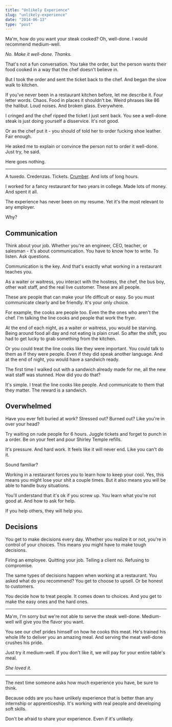 ```yaml
---
title: "Unlikely Experience"
slug: "unlikely-experience"
date: "2014-06-13"
type: "post"
---
```



Ma'm, how do you want your steak cooked? Oh, well-done. I would recommend medium-well. 

*No. Make it well-done. Thanks.*

That's not a fun conversation. You take the order, but the person wants their food cooked in a way that the chef doesn't believe in. 

But I took the order and sent the ticket back to the chef. And began the slow walk to kitchen. 

If you've never been in a restaurant kitchen before, let me describe it. Four letter words. Chaos. Food in places it shouldn't be. Weird phrases like 86 the halibut. Loud noises. And broken glass. Everywhere. 

I cringed and the chef ripped the ticket I just sent back. You see a well-done steak is just doing yourself a disservice. It's not good. 

Or as the chef put it - you should of told her to order fucking shoe leather. Fair enough. 

He asked me to explain or convince the person not to order it well-done. Just try, he said. 

Here goes nothing. 

* * * 

A tuxedo. Credenzas. Tickets. [Crumber](http://www.foodservicewarehouse.com/update-international/tcg-6/p329831.aspx?utm_medium=cpc&utm_term=Update-International-TCG-6&utm_campaign=Table-Crumbers&utm_source=googlepla&source=googleps&gclid=CjgKEAjwwuqcBRCSuoivmIPnkwQSJACpqj3kDUDHAHPDuf-ZtPaKIeB9nz_JjQPHUGLDPRLHwVwMZvD_BwE). And lots of long hours. 

I worked for a fancy restaurant for two years in college. Made lots of money. And spent it all. 

The experience has never been on my resume. Yet it's the most relevant to any employer. 

Why?

## Communication

Think about your job. Whether you're an engineer, CEO, teacher, or salesman - it's about communication. You have to know how to write. To listen. Ask questions. 

Communication is the key. And that's exactly what working in a restaurant teaches you. 

As a waiter or waitress, you interact with the hostess, the chef, the bus boy, other wait staff, and the real live customer. These are all people. 

These are people that can make your life difficult or easy. So you must communicate clearly and be friendly. It's your only choice. 

For example, the cooks are people too. Even the the ones who aren't the chef. I'm talking the line cooks and people that work the fryer. 

At the end of each night, as a waiter or waitress, you would be starving. Being around food all day and not eating is plain cruel. So after the shift, you had to get lucky to grab something from the kitchen. 

Or you could treat the line cooks like they were important. You could talk to them as if they were people. Even if they did speak another language. And at the end of night, you would have a sandwich ready. 

The first time I walked out with a sandwich already made for me, all the new wait staff was stunned.
How did you do that? 

It's simple. I treat the line cooks like people. And communicate to them that they matter. The reward is a sandwich. 

## Overwhelmed 

Have you ever felt buried at work? Stressed out? Burned out? Like you're in over your head? 

Try waiting on rude people for 6 hours. Juggle tickets and forget to punch in a order. Be on your feet and pour Shirley Temple refills.

It's pressure. And hard work. It feels like it will never end. Like you can't do it. 

Sound familiar? 

Working in a restaurant forces you to learn how to keep your cool. Yes, this means you might lose your shit a couple times. But it also means you will be able to handle busy situations. 

You'll understand that it's ok if you screw up. You learn what you're not good at. And how to ask for help. 

If you help others, they will help you. 

## Decisions

You get to make decisions every day. Whether you realize it or not, you're in control of your choices. This means you might have to make tough decisions.

Firing an employee. Quitting your job. Telling a client no. Refusing to compromise. 

The same types of decisions happen when working at a restaurant. You asked what do you recommend? You get to choose to upsell. Or be honest to customers. 

You decide how to treat people. It comes down to choices. And you get to make the easy ones and the hard ones. 

* * * 
Ma'm, I'm sorry but we're not able to serve the steak well-done. Medium-well will give you the flavor you want. 

You see our chef prides himself on how he cooks this meat. He's trained his whole life to deliver you an amazing meal. And serving the meat well-done crushes his pride. 

Just try it medium-well. If you don't like it, we will pay for your entire table's meal. 

*She loved it.* 

* * * 
The next time someone asks how much experience you have, be sure to think. 

Because odds are you have unlikely experience that is better than any internship or apprenticeship. It's working with real people and developing soft skills.

Don't be afraid to share your experience. Even if it's unlikely.
